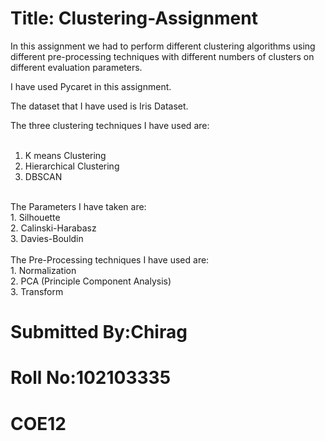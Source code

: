 
# **Title: Clustering-Assignment**
In this assignment we had to perform different clustering algorithms using different pre-processing techniques with different numbers of clusters on different evaluation parameters.

I have used Pycaret in this assignment.

The dataset that I have used is Iris Dataset.

The three clustering techniques I have used are:<br>
<br>
1. K means Clustering<br>
2. Hierarchical Clustering<br>
3. DBSCAN<br>
<br>
The Parameters I have taken are:<br>
1. Silhouette<br>
2. Calinski-Harabasz<br>
3. Davies-Bouldin<br>
<br>
The Pre-Processing techniques I have used are:<br>
1. Normalization<br>
2. PCA (Principle Component Analysis)<br>
3. Transform<br>


# **Submitted By:Chirag**<br>
# **Roll No:102103335**<br>
# **COE12**
